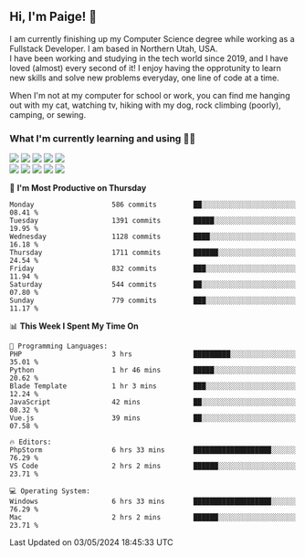 ## Hi, I'm Paige! :vulcan_salute:

I am currently finishing up my Computer Science degree while working as a Fullstack Developer. I am based in Northern Utah, USA. \
I have been working and studying in the tech world since 2019, and I have loved (almost) every second of it! I enjoy having the opprotunity to learn new skills and solve new problems everyday, one line of code at a time.  

When I'm not at my computer for school or work, you can find me hanging out with my cat, watching tv, hiking with my dog, rock climbing (poorly), camping, or sewing.  

### What I'm currently learning and using :woman_technologist:
![](https://img.shields.io/badge/Laravel-FF2D20?style=for-the-badge&logo=laravel&logoColor=white) 
![](https://img.shields.io/badge/PHP-777BB4?style=for-the-badge&logo=php&logoColor=white)
![](https://img.shields.io/badge/Vue.js-35495E?style=for-the-badge&logo=vuedotjs&logoColor=4FC08D) 
![](https://img.shields.io/badge/MySQL-005C84?style=for-the-badge&logo=mysql&logoColor=white) 
![](https://img.shields.io/badge/Tailwind_CSS-38B2AC?style=for-the-badge&logo=tailwind-css&logoColor=white) \
![](https://img.shields.io/badge/Python-FFD43B?style=for-the-badge&logo=python&logoColor=blue)
![](https://img.shields.io/badge/Django-092E20?style=for-the-badge&logo=django&logoColor=green)
![](https://img.shields.io/badge/Kotlin-0095D5?&style=for-the-badge&logo=kotlin&logoColor=white)
![](https://img.shields.io/badge/Java-ED8B00?style=for-the-badge&logo=java&logoColor=white)
![](https://img.shields.io/badge/Haskell-5D4F85?style=for-the-badge&logo=haskell&logoColor=white) 

<!--START_SECTION:waka-->
📅 **I'm Most Productive on Thursday** 

```text
Monday                   586 commits         ██░░░░░░░░░░░░░░░░░░░░░░░   08.41 % 
Tuesday                  1391 commits        █████░░░░░░░░░░░░░░░░░░░░   19.95 % 
Wednesday                1128 commits        ████░░░░░░░░░░░░░░░░░░░░░   16.18 % 
Thursday                 1711 commits        ██████░░░░░░░░░░░░░░░░░░░   24.54 % 
Friday                   832 commits         ███░░░░░░░░░░░░░░░░░░░░░░   11.94 % 
Saturday                 544 commits         ██░░░░░░░░░░░░░░░░░░░░░░░   07.80 % 
Sunday                   779 commits         ███░░░░░░░░░░░░░░░░░░░░░░   11.17 % 
```


📊 **This Week I Spent My Time On** 

```text
💬 Programming Languages: 
PHP                      3 hrs               █████████░░░░░░░░░░░░░░░░   35.01 % 
Python                   1 hr 46 mins        █████░░░░░░░░░░░░░░░░░░░░   20.62 % 
Blade Template           1 hr 3 mins         ███░░░░░░░░░░░░░░░░░░░░░░   12.24 % 
JavaScript               42 mins             ██░░░░░░░░░░░░░░░░░░░░░░░   08.32 % 
Vue.js                   39 mins             ██░░░░░░░░░░░░░░░░░░░░░░░   07.58 % 

🔥 Editors: 
PhpStorm                 6 hrs 33 mins       ███████████████████░░░░░░   76.29 % 
VS Code                  2 hrs 2 mins        ██████░░░░░░░░░░░░░░░░░░░   23.71 % 

💻 Operating System: 
Windows                  6 hrs 33 mins       ███████████████████░░░░░░   76.29 % 
Mac                      2 hrs 2 mins        ██████░░░░░░░░░░░░░░░░░░░   23.71 % 
```


 Last Updated on 03/05/2024 18:45:33 UTC
<!--END_SECTION:waka-->
